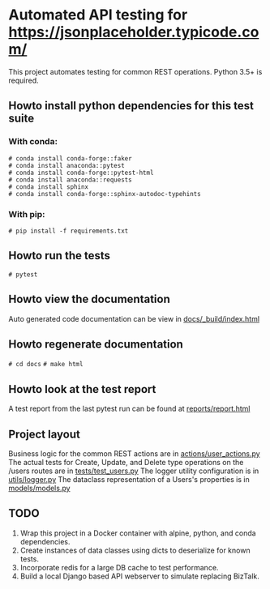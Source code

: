 #  Automated API testing for https://jsonplaceholder.typicode.com/
This project automates testing for common REST operations.  Python 3.5+ is required.

## Howto install python dependencies for this test suite
### With conda:

```
# conda install conda-forge::faker
# conda install anaconda::pytest
# conda install conda-forge::pytest-html
# conda install anaconda::requests
# conda install sphinx
# conda install conda-forge::sphinx-autodoc-typehints
```

### With pip:
`# pip install -f requirements.txt`

## Howto run the tests
`# pytest`

## Howto view the documentation
Auto generated code documentation can be view in [docs/_build/index.html](docs/_build/html/index.html)

## Howto regenerate documentation
`# cd docs`
`# make html`

## Howto look at the test report
A test report from the last pytest run can be found at [reports/report.html](reports/report.html)

## Project layout
Business logic for the common REST actions are in [actions/user_actions.py](actions/user_actions.py)
The actual tests for Create, Update, and Delete type operations on the /users routes are in [tests/test_users.py](tests/test_users.py)
The logger utility configuration is in [utils/logger.py](utils/logger.py)
The dataclass representation of a Users's properties is in [models/models.py](models/models.py)

## TODO
1. Wrap this project in a Docker container with alpine, python, and conda dependencies.
2. Create instances of data classes using dicts to deserialize for known tests.
3. Incorporate redis for a large DB cache to test performance.
4. Build a local Django based API webserver to simulate replacing BizTalk.